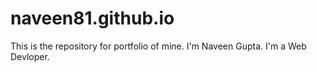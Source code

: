 # naveen81.github.io

This is the repository for portfolio of mine.
I'm Naveen Gupta. I'm a Web Devloper.
